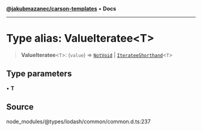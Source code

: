 [**@jakubmazanec/carson-templates**](../../../README.md) • **Docs**

---

# Type alias: ValueIteratee\<T\>

> **ValueIteratee**\<`T`\>: (`value`) => [`NotVoid`](NotVoid.md) \|
> [`IterateeShorthand`](IterateeShorthand.md)\<`T`\>

## Type parameters

• **T**

## Source

node_modules/@types/lodash/common/common.d.ts:237
